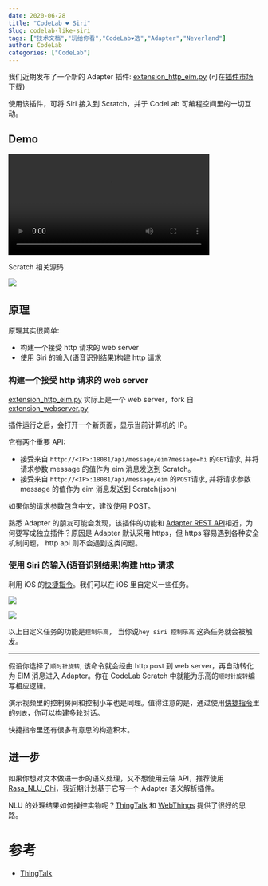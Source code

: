 ```yaml
---
date: 2020-06-28
title: "CodeLab ❤ Siri"
Slug: codelab-like-siri
tags: ["技术文档","玩给你看","CodeLab❤选","Adapter","Neverland"]
author: CodeLab
categories: ["CodeLab"]
---
```


我们近期发布了一个新的 Adapter 插件: [extension_http_eim.py](https://github.com/CodeLabClub/codelab_adapter_extensions/blob/master/extensions_v3/extension_http_eim.py) (可在[插件市场](https://adapter.codelab.club/extension_guide/extension_market/)下载)

使用该插件，可将 Siri 接入到 Scratch，并于 CodeLab 可编程空间里的一切互动。

<!--truncate-->

## Demo

<video width="80%" src="https://adapter.codelab.club/video/1593328552202841.mp4" controls="controls"></video>

Scratch 相关源码

![](https://adapter.codelab.club/img/ab316a73cce7fc8e3d4ffe010bc514dc.png)

## 原理

原理其实很简单:

-   构建一个接受 http 请求的 web server
-   使用 Siri 的输入(语音识别结果)构建 http 请求

### 构建一个接受 http 请求的 web server

[extension_http_eim.py](https://github.com/CodeLabClub/codelab_adapter_extensions/blob/master/extensions_v3/extension_http_eim.py) 实际上是一个 web server，fork 自[extension_webserver.py](https://github.com/CodeLabClub/codelab_adapter_extensions/blob/master/extensions_v3/extension_webserver.py)

插件运行之后，会打开一个新页面，显示当前计算机的 IP。

它有两个重要 API:

-   接受来自 `http://<IP>:18081/api/message/eim?message=hi` 的`GET`请求, 并将请求参数 message 的值作为 eim 消息发送到 Scratch。
-   接受来自 `http://<IP>:18081/api/message/eim` 的`POST`请求, 并将请求参数 message 的值作为 eim 消息发送到 Scratch(json)

如果你的请求参数包含中文，建议使用 POST。

熟悉 Adapter 的朋友可能会发现，该插件的功能和 [Adapter REST API](https://adapter.codelab.club/dev_guide/REST-API/)相近，为何要写成独立插件？原因是 Adapter 默认采用 https，但 https 容易遇到各种安全机制问题， http api 则不会遇到这类问题。

### 使用 Siri 的输入(语音识别结果)构建 http 请求

利用 iOS 的[快捷指令](https://apps.apple.com/cn/app/%E5%BF%AB%E6%8D%B7%E6%8C%87%E4%BB%A4/id915249334)。我们可以在 iOS 里自定义一些任务。

![](https://adapter.codelab.club/img/IMG_0014.PNG)

![](https://adapter.codelab.club/img/IMG_0015.PNG)

以上自定义任务的功能是`控制乐高`， 当你说`hey siri 控制乐高` 这条任务就会被触发。

---

假设你选择了`顺时针旋转`, 该命令就会经由 http post 到 web server，再自动转化为 EIM 消息进入 Adapter。你在 CodeLab Scratch 中就能为乐高的`顺时针旋转`编写相应逻辑。

演示视频里的控制房间和控制小车也是同理。值得注意的是，通过使用[快捷指令](https://apps.apple.com/cn/app/%E5%BF%AB%E6%8D%B7%E6%8C%87%E4%BB%A4/id915249334)里的`列表`，你可以构建多轮对话。

快捷指令里还有很多有意思的构造积木。

## 进一步

如果你想对文本做进一步的语义处理，又不想使用云端 API，推荐使用[Rasa_NLU_Chi](https://github.com/crownpku/Rasa_NLU_Chi)，我近期计划基于它写一个 Adapter 语义解析插件。

NLU 的处理结果如何操控实物呢？[ThingTalk](https://almond.stanford.edu/doc/thingtalk-intro.md) 和 [WebThings](https://iot.mozilla.org/) 提供了很好的思路。

# 参考

-   [ThingTalk](https://almond.stanford.edu/doc/thingtalk-intro.md)
